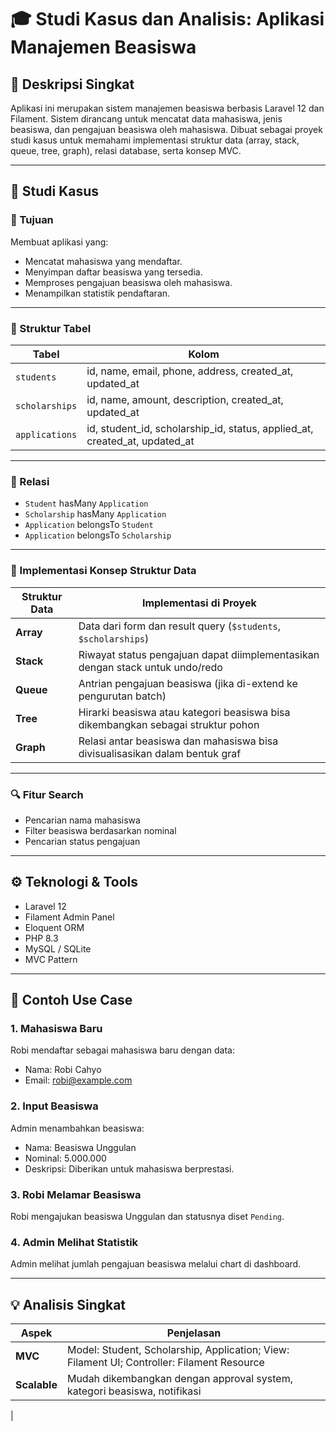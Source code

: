 # 🎓 Studi Kasus dan Analisis: Aplikasi Manajemen Beasiswa

## 📌 Deskripsi Singkat
Aplikasi ini merupakan sistem manajemen beasiswa berbasis Laravel 12 dan Filament. Sistem dirancang untuk mencatat data mahasiswa, jenis beasiswa, dan pengajuan beasiswa oleh mahasiswa. Dibuat sebagai proyek studi kasus untuk memahami implementasi struktur data (array, stack, queue, tree, graph), relasi database, serta konsep MVC.

---

## 🧠 Studi Kasus

### 🎯 Tujuan
Membuat aplikasi yang:
- Mencatat mahasiswa yang mendaftar.
- Menyimpan daftar beasiswa yang tersedia.
- Memproses pengajuan beasiswa oleh mahasiswa.
- Menampilkan statistik pendaftaran.

---

### 📂 Struktur Tabel

| Tabel         | Kolom                                                                 |
|---------------|-----------------------------------------------------------------------|
| `students`    | id, name, email, phone, address, created_at, updated_at              |
| `scholarships`| id, name, amount, description, created_at, updated_at                |
| `applications`| id, student_id, scholarship_id, status, applied_at, created_at, updated_at |

---

### 🔁 Relasi
- `Student` hasMany `Application`
- `Scholarship` hasMany `Application`
- `Application` belongsTo `Student`
- `Application` belongsTo `Scholarship`

---

### 🧱 Implementasi Konsep Struktur Data

| Struktur Data | Implementasi di Proyek                                                                 |
|----------------|----------------------------------------------------------------------------------------|
| **Array**      | Data dari form dan result query (`$students`, `$scholarships`)                        |
| **Stack**      | Riwayat status pengajuan dapat diimplementasikan dengan stack untuk undo/redo         |
| **Queue**      | Antrian pengajuan beasiswa (jika di-extend ke pengurutan batch)                       |
| **Tree**       | Hirarki beasiswa atau kategori beasiswa bisa dikembangkan sebagai struktur pohon      |
| **Graph**      | Relasi antar beasiswa dan mahasiswa bisa divisualisasikan dalam bentuk graf           |

---

### 🔍 Fitur Search
- Pencarian nama mahasiswa
- Filter beasiswa berdasarkan nominal
- Pencarian status pengajuan

---

## ⚙️ Teknologi & Tools
- Laravel 12
- Filament Admin Panel
- Eloquent ORM
- PHP 8.3
- MySQL / SQLite
- MVC Pattern

---

## 🧩 Contoh Use Case

### 1. Mahasiswa Baru
Robi mendaftar sebagai mahasiswa baru dengan data:
- Nama: Robi Cahyo
- Email: robi@example.com

### 2. Input Beasiswa
Admin menambahkan beasiswa:
- Nama: Beasiswa Unggulan
- Nominal: 5.000.000
- Deskripsi: Diberikan untuk mahasiswa berprestasi.

### 3. Robi Melamar Beasiswa
Robi mengajukan beasiswa Unggulan dan statusnya diset `Pending`.

### 4. Admin Melihat Statistik
Admin melihat jumlah pengajuan beasiswa melalui chart di dashboard.

---

## 💡 Analisis Singkat

| Aspek             | Penjelasan                                                                 |
|------------------|----------------------------------------------------------------------------|
| **MVC**           | Model: Student, Scholarship, Application; View: Filament UI; Controller: Filament Resource |
| **Scalable**      | Mudah dikembangkan dengan approval system, kategori beasiswa, notifikasi   |
|

